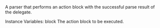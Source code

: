A parser that performs an action block with the successful parse result of the delegate.

Instance Variables:
	block	<BlockClosure>	The action block to be executed.
